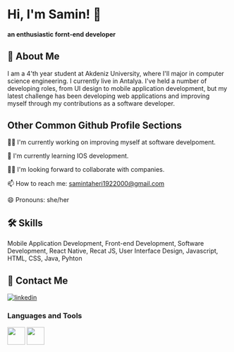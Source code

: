 
# Hi, I'm Samin! 👋
#### an enthusiastic fornt-end developer



## 🚀 About Me
I am a 4'th year student at Akdeniz University, where I'll major in computer science engineering. I currently live in Antalya.
I've held a number of developing roles, from UI design to mobile application development, but my latest challenge has been developing web applications and improving myself through my contributions as a software developer.


## Other Common Github Profile Sections
👩‍💻 I'm currently working on improving myself at software develpoment.

🧠 I'm currently learning IOS development.

👯‍♀️ I'm looking forward to collaborate with companies.

📫 How to reach me: samintaheri1922000@gmail.com

😄 Pronouns: she/her


## 🛠 Skills
Mobile Application Development,
Front-end Development,
Software Development,
React Native,
Recat JS,
User Interface Design,
Javascript, 
HTML,
CSS,
Java, 
Pyhton



## 🔗 Contact Me
[![linkedin](https://www.linkedin.com/in/samin-taheri-876009174/)](https://www.linkedin.com/)


### Languages and Tools

<code><img height= "40" src="https://upload.wikimedia.org/wikipedia/commons/thumb/9/99/Unofficial_JavaScript_logo_2.svg/1920px-Unofficial_JavaScript_logo_2.svg.png"></code>
<code><img height= "40" src="https://pbs.twimg.com/profile_images/446356636710363136/OYIaJ1KK_400x400.png"></code>
